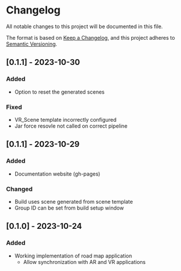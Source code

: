 # Changelog

All notable changes to this project will be documented in this file.

The format is based on [Keep a Changelog](https://keepachangelog.com/en/1.0.0/),
and this project adheres to [Semantic Versioning](https://semver.org/spec/v2.0.0.html).

## [0.1.1] - 2023-10-30
### Added
- Option to reset the generated scenes

### Fixed
- VR_Scene template incorrectly configured
- Jar force resovle not called on correct pipeline

## [0.1.1] - 2023-10-29
### Added
- Documentation website (gh-pages)

### Changed
- Build uses scene generated from scene template
- Group ID can be set from build setup window

## [0.1.0] - 2023-10-24
### Added
- Working implementation of road map application
  - Allow synchronization with AR and VR applications
